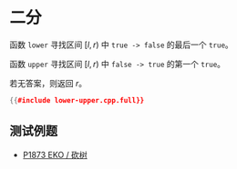 # 二分

函数 `lower` 寻找区间 $[l, r)$ 中 `true -> false` 的最后一个 `true`。

函数 `upper` 寻找区间 $[l, r)$ 中 `false -> true` 的第一个 `true`。

若无答案，则返回 $r$。

```cpp
{{#include lower-upper.cpp.full}}
```

## 测试例题

- [P1873 EKO / 砍树](https://www.luogu.com.cn/problem/P1873)
